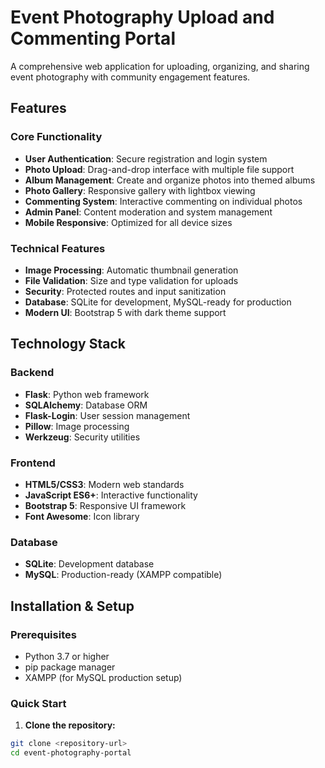 # Event Photography Upload and Commenting Portal

A comprehensive web application for uploading, organizing, and sharing event photography with community engagement features.

## Features

### Core Functionality
- **User Authentication**: Secure registration and login system
- **Photo Upload**: Drag-and-drop interface with multiple file support
- **Album Management**: Create and organize photos into themed albums
- **Photo Gallery**: Responsive gallery with lightbox viewing
- **Commenting System**: Interactive commenting on individual photos
- **Admin Panel**: Content moderation and system management
- **Mobile Responsive**: Optimized for all device sizes

### Technical Features
- **Image Processing**: Automatic thumbnail generation
- **File Validation**: Size and type validation for uploads
- **Security**: Protected routes and input sanitization
- **Database**: SQLite for development, MySQL-ready for production
- **Modern UI**: Bootstrap 5 with dark theme support

## Technology Stack

### Backend
- **Flask**: Python web framework
- **SQLAlchemy**: Database ORM
- **Flask-Login**: User session management
- **Pillow**: Image processing
- **Werkzeug**: Security utilities

### Frontend
- **HTML5/CSS3**: Modern web standards
- **JavaScript ES6+**: Interactive functionality
- **Bootstrap 5**: Responsive UI framework
- **Font Awesome**: Icon library

### Database
- **SQLite**: Development database
- **MySQL**: Production-ready (XAMPP compatible)

## Installation & Setup

### Prerequisites
- Python 3.7 or higher
- pip package manager
- XAMPP (for MySQL production setup)

### Quick Start

1. **Clone the repository:**
```bash
git clone <repository-url>
cd event-photography-portal
